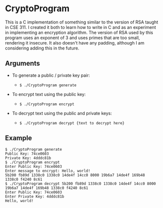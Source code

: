 # CryptoProgram


This is a C implementation of something similar to the version of RSA taught in CSE 311.  I created it both to learn how to write in C and as an experiment in implementing an encryption algorithm.  The version of RSA used by this program uses an exponent of 3 and uses primes that are too small, rendering it insecure.  It also doesn't have any padding, although I am considering adding this in the future.



## Arguments

* To generate a public / private key pair:
  * `$ ./CryptoProgram generate`

* To encrypt text using the public key:
  * `$ ./CryptoProgram encrypt`

* To decrypt text using the public and private keys:
  * `$ ./CryptoProgram decrypt {text to decrypt here}`

## Example

	$ ./CryptoProgram generate
	Public Key: 74ce0603
	Private Key: 4dddc81b
	$ ./CryptoProgram encrypt
	Enter Public Key: 74ce0603
	Enter message to encrypt: Hello, world!
	5b200 fb89d 1338c0 1338c0 14de4f 14cc0 8000 19b6a7 14de4f 169b48 1338c0 f4240 8c61
	$ ./CryptoProgram decrypt 5b200 fb89d 1338c0 1338c0 14de4f 14cc0 8000 19b6a7 14de4f 169b48 1338c0 f4240 8c61
	Enter Public Key: 74ce0603
	Enter Private Key: 4dddc81b
	Hello, world!   



